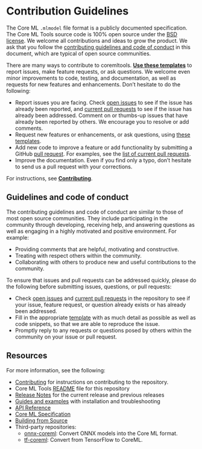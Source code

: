 
Contribution Guidelines
=======================

The Core ML `.mlmodel` file format is a publicly documented specification. The Core ML Tools source code is 100% open source under the [BSD license](https://github.com/apple/coremltools/blob/master/LICENSE.txt). We welcome all contributions and ideas to grow the product. We ask that you follow the [contributing guidelines and code of conduct](#guidelines-and-code-of-conduct)  in this document, which are typical of open source communities.

There are many ways to contribute to coremltools. [**Use these templates**](https://github.com/apple/coremltools/issues/new/choose) to report issues, make feature requests, or ask questions. We welcome even minor improvements to code, testing, and documentation, as well as requests for new features and enhancements. Don’t hesitate to do the following:

* Report issues you are facing. Check [open issues](https://github.com/apple/coremltools/issues) to see if the issue has already been reported, and [current pull requests](https://github.com/apple/coremltools/pulls) to see if the issue has already been addressed. Comment on or thumbs-up issues that have already been reported by others. We encourage you to resolve or add comments.
* Request new features or enhancements, or ask questions, using [these templates](https://github.com/apple/coremltools/issues/new/choose).
* Add new code to improve a feature or add functionality by submitting a GitHub [pull request](https://docs.github.com/en/github/collaborating-with-issues-and-pull-requests/creating-a-pull-request). For examples, see the [list of current pull requests](https://github.com/apple/coremltools/pulls). 
* Improve the documentation. Even if you find only a typo, don’t hesitate to send us a pull request with your corrections. 

For instructions, see [**Contributing**](https://coremltools.readme.io/docs/how-to-contribute).

## Guidelines and code of conduct 

The contributing guidelines and code of conduct are similar to those of most open source communities. They include participating in the community through developing, receiving help, and answering questions as well as engaging in a highly motivated and positive environment. For example:

* Providing comments that are helpful, motivating and constructive.
* Treating with respect others within the community.
* Collaborating with others to produce new and useful contributions to the community.

To ensure that issues and pull requests can be addressed quickly, please do the following before submitting issues, questions, or pull requests:

* Check [open issues](https://github.com/apple/coremltools/issues) and [current pull requests](https://github.com/apple/coremltools/pulls) in the repository to see if your issue, feature request, or question already exists or has already been addressed.
* Fill in the appropriate [template](https://github.com/apple/coremltools/issues/new/choose) with as much detail as possible as well as code snippets, so that we are able to reproduce the issue.
* Promptly reply to any requests or questions posed by others within the community on your issue or pull request.

## Resources

For more information, see the following:

* [Contributing](https://coremltools.readme.io/docs/how-to-contribute) for instructions on contributing to the repository.
* Core ML Tools [README](README.md) file for this repository
* [Release Notes](https://github.com/apple/coremltools/releases/) for the current release and previous releases
* [Guides and examples](https://coremltools.readme.io/) with installation and troubleshooting
* [API Reference](https://coremltools.readme.io/reference/convertersconvert)
* [Core ML Specification](https://mlmodel.readme.io/)
* [Building from Source](BUILDING.md)
* Third-party repositories: 
    * [onnx-coreml](https://github.com/onnx/onnx-coreml): Convert ONNX models into the Core ML format.
    * [tf-coreml](https://github.com/tf-coreml/tf-coreml): Convert from TensorFlow to CoreML.


